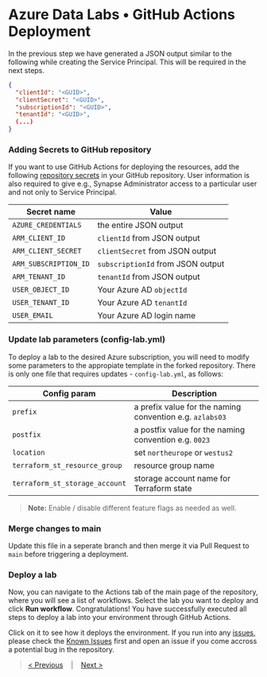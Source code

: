 # Azure Data Labs • GitHub Actions Deployment

In the previous step we have generated a JSON output similar to the following while creating the Service Principal. This will be required in the next steps.

```json
{
  "clientId": "<GUID>",
  "clientSecret": "<GUID>",
  "subscriptionId": "<GUID>",
  "tenantId": "<GUID>",
  (...)
}
```

### Adding Secrets to GitHub repository

If you want to use GitHub Actions for deploying the resources, add the following [repository secrets](https://docs.github.com/en/actions/security-guides/encrypted-secrets#creating-encrypted-secrets-for-a-repository) in your GitHub repository. User information is also required to give e.g., Synapse Administrator access to a particular user and not only to Service Principal.

| Secret name | Value |
| - | - |
| `AZURE_CREDENTIALS` | the entire JSON output |
| `ARM_CLIENT_ID` | `clientId` from JSON output |
| `ARM_CLIENT_SECRET` | `clientSecret` from JSON output |
| `ARM_SUBSCRIPTION_ID` | `subscriptionId` from JSON output |
| `ARM_TENANT_ID` | `tenantId` from JSON output |
| `USER_OBJECT_ID` | Your Azure AD `objectId` |
| `USER_TENANT_ID` | Your Azure AD `tenantId` |
| `USER_EMAIL` | Your Azure AD login name |

### Update lab parameters (config-lab.yml)

To deploy a lab to the desired Azure subscription, you will need to modify some parameters to the appropiate template in the forked repository. There is only one file that requires updates - `config-lab.yml`, as follows:

| Config param | Description |
| - | - |
| `prefix` | a prefix value for the naming convention e.g. `azlabs03` |
| `postfix` | a postfix value for the naming convention e.g. `0023` |
| `location` | set `northeurope` or  `westus2` |
| `terraform_st_resource_group` | resource group name |
| `terraform_st_storage_account` | storage account name for Terraform state |

> **Note:** Enable / disable different feature flags as needed as well.

### Merge changes to main

Update this file in a seperate branch and then merge it via Pull Request to `main` before triggering a deployment.

### Deploy a lab

Now, you can navigate to the Actions tab of the main page of the repository, where you will see a list of workflows. Select the lab you want to deploy and click **Run workflow**. Congratulations! You have successfully executed all steps to deploy a lab into your environment through GitHub Actions.

Click on it to see how it deploys the environment. If you run into any [issues](https://github.com/microsoft/azure-labs-data/issues), please check the [Known Issues](https://github.com/microsoft/azure-labs-data/blob/main/.assets/docs/adl-knownissues.md) first and open an issue if you come accross a potential bug in the repository.

>[< Previous](./adl-serviceprincipal.md) &nbsp;&nbsp; | &nbsp;&nbsp; 
>[Next >](./adl-knownissues.md)
